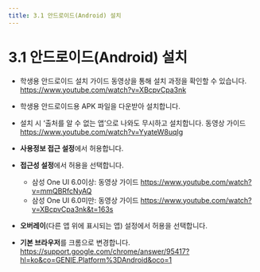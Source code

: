 ```yaml
---
title: 3.1 안드로이드(Android) 설치
---
```

# 3.1 안드로이드(Android) 설치

* 학생용 안드로이드 설치 가이드 동영상을 통해 설치 과정을 확인할 수 있습니다.\
  https://www.youtube.com/watch?v=XBcpvCpa3nk
* 학생용 안드로이드용 APK 파일을 다운받아 설치합니다.
* 설치 시 ‘출처를 알 수 없는 앱’으로 나와도 무시하고 설치합니다.
  동영상 가이드 https://www.youtube.com/watch?v=YyateW8uqIg
* **사용정보 접근 설정**에서 허용합니다.
* **접근성 설정**에서 허용을 선택합니다.

  * 삼성 One UI 6.0이상: 동영상 가이드 https://www.youtube.com/watch?v=mmQBRfcNyAQ
  * 삼성 One UI 6.0미만: 동영상 가이드 https://www.youtube.com/watch?v=XBcpvCpa3nk&t=163s
* **오버레이**(다른 앱 위에 표시되는 앱) 설정에서 허용을 선택합니다.
* **기본 브라우저**를 크롬으로 변경합니다. \
  https://support.google.com/chrome/answer/95417?hl=ko&co=GENIE.Platform%3DAndroid&oco=1
